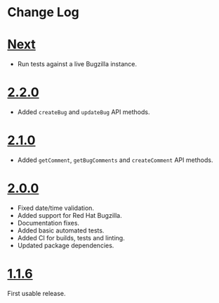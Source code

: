 # Change Log

# [Next](https://github.com/Mossop/bugzilla-ts/compare/v2.2.0...main)

- Run tests against a live Bugzilla instance.

# [2.2.0](https://github.com/Mossop/bugzilla-ts/compare/v2.1.0...v2.2.0)

- Added `createBug` and `updateBug` API methods.

# [2.1.0](https://github.com/Mossop/bugzilla-ts/compare/v2.0.0...v2.1.0)

- Added `getComment`, `getBugComments` and `createComment` API methods.

# [2.0.0](https://github.com/Mossop/bugzilla-ts/compare/v1.1.6...v2.0.0)

- Fixed date/time validation.
- Added support for Red Hat Bugzilla.
- Documentation fixes.
- Added basic automated tests.
- Added CI for builds, tests and linting.
- Updated package dependencies.

# [1.1.6](https://github.com/Mossop/bugzilla-ts/tree/v1.1.6)

First usable release.
